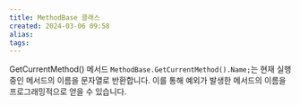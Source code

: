 ```yaml
---
title: MethodBase 클래스
created: 2024-03-06 09:58
alias:
tags:
---
```

GetCurrentMethod() 메서드
`MethodBase.GetCurrentMethod().Name;`는 
현재 실행 중인 메서드의 이름을 문자열로 반환합니다. 이를 통해 예외가 발생한 메서드의 이름을 프로그래밍적으로 얻을 수 있습니다.
